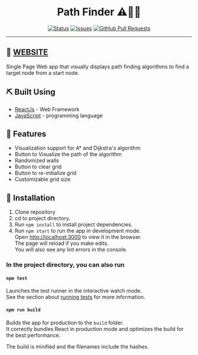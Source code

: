 <h1 align="center">Path Finder ⚠️🚦🚧</h1>

<div align="center">

[![Status](https://img.shields.io/badge/status-active-success.svg)]()
[![Issues](https://img.shields.io/github/issues/anthony-magana/PathFinder)](https://github.com/anthony-magana/PathFinder/issues)
[![GitHub Pull Requests](https://img.shields.io/github/issues-pr/anthony-magana/PathFinder.svg)](https://github.com/anthony-magana/PathFinder/pulls)

</div>

---

## 🏁 [WEBSITE](https://pathfindervisual.netlify.app/)

Single Page Web app that visually displays path finding algorithms to find a target node from a start node.

## ⛏️ Built Using

- [ReactJs](https://reactjs.org/) - Web Framework
- [JavaScript](https://developer.mozilla.org/en-US/docs/Web/JavaScript) - programming language

## 🎈 Features

- Visualization support for A\* and Dijkstra's algorithm
- Button to Visualize the path of the algorithm
- Randomized walls
- Button to clear grid
- Button to re-initialize grid
- Customizable grid size

## 🔧 Installation

1. Clone repository
2. cd to project directory.
3. Run `npm install` to install project dependencies.
4. Run `npm start` to run the app in development mode.\
   Open [http://localhost:3000](http://localhost:3000) to view it in the browser.\
   The page will reload if you make edits.\
   You will also see any lint errors in the console.

### In the project directory, you can also run

#### `npm test`

Launches the test runner in the interactive watch mode.\
See the section about [running tests](https://facebook.github.io/create-react-app/docs/running-tests) for more information.

#### `npm run build`

Builds the app for production to the `build` folder.\
It correctly bundles React in production mode and optimizes the build for the best performance.

The build is minified and the filenames include the hashes.
